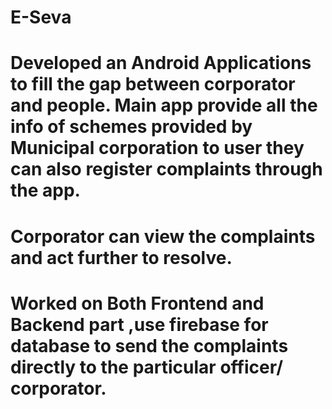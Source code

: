 # E-Seva
# Developed an Android Applications to fill the gap between corporator and people. Main app provide all the info of schemes provided by Municipal corporation to user they can also register complaints through the app.
# Corporator can view the complaints and act further to resolve.
# Worked on Both Frontend and Backend part ,use firebase for database to send the complaints directly to the particular officer/ corporator.

